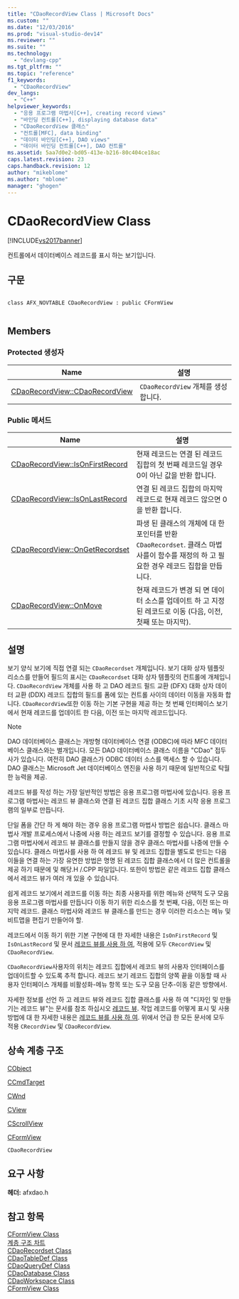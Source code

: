 ```yaml
---
title: "CDaoRecordView Class | Microsoft Docs"
ms.custom: ""
ms.date: "12/03/2016"
ms.prod: "visual-studio-dev14"
ms.reviewer: ""
ms.suite: ""
ms.technology: 
  - "devlang-cpp"
ms.tgt_pltfrm: ""
ms.topic: "reference"
f1_keywords: 
  - "CDaoRecordView"
dev_langs: 
  - "C++"
helpviewer_keywords: 
  - "응용 프로그램 마법사[C++], creating record views"
  - "바인딩 컨트롤[C++], displaying database data"
  - "CDaoRecordView 클래스"
  - "컨트롤[MFC], data binding"
  - "데이터 바인딩[C++], DAO views"
  - "데이터 바인딩 컨트롤[C++], DAO 컨트롤"
ms.assetid: 5aa7d0e2-bd05-413e-b216-80c404ce18ac
caps.latest.revision: 23
caps.handback.revision: 12
author: "mikeblome"
ms.author: "mblome"
manager: "ghogen"
---
```

# CDaoRecordView Class
[!INCLUDE[vs2017banner](../../assembler/inline/includes/vs2017banner.md)]

컨트롤에서 데이터베이스 레코드를 표시 하는 보기입니다.  
  
## 구문  
  
```  
  
class AFX_NOVTABLE CDaoRecordView : public CFormView  
  
```  
  
## Members  
  
### Protected 생성자  
  
|Name|설명|  
|----------|--------|  
|[CDaoRecordView::CDaoRecordView](../Topic/CDaoRecordView::CDaoRecordView.md)|`CDaoRecordView` 개체를 생성합니다.|  
  
### Public 메서드  
  
|Name|설명|  
|----------|--------|  
|[CDaoRecordView::IsOnFirstRecord](../Topic/CDaoRecordView::IsOnFirstRecord.md)|현재 레코드는 연결 된 레코드 집합의 첫 번째 레코드일 경우 0이 아닌 값을 반환 합니다.|  
|[CDaoRecordView::IsOnLastRecord](../Topic/CDaoRecordView::IsOnLastRecord.md)|연결 된 레코드 집합의 마지막 레코드로 현재 레코드 않으면 0을 반환 합니다.|  
|[CDaoRecordView::OnGetRecordset](../Topic/CDaoRecordView::OnGetRecordset.md)|파생 된 클래스의 개체에 대 한 포인터를 반환 `CDaoRecordset`.  클래스 마법사를이 함수를 재정의 하 고 필요한 경우 레코드 집합을 만듭니다.|  
|[CDaoRecordView::OnMove](../Topic/CDaoRecordView::OnMove.md)|현재 레코드가 변경 되 면 데이터 소스를 업데이트 하 고 지정 된 레코드로 이동 \(다음, 이전, 첫째 또는 마지막\).|  
  
## 설명  
 보기 양식 보기에 직접 연결 되는 `CDaoRecordset` 개체입니다.  보기 대화 상자 템플릿 리소스를 만들어 필드의 표시는 `CDaoRecordset` 대화 상자 템플릿의 컨트롤에 개체입니다.  `CDaoRecordView` 개체를 사용 하 고 DAO 레코드 필드 교환 \(DFX\) 대화 상자 데이터 교환 \(DDX\) 레코드 집합의 필드를 폼에 있는 컨트롤 사이의 데이터 이동을 자동화 합니다.  `CDaoRecordView`또한 이동 하는 기본 구현을 제공 하는 첫 번째 인터페이스 보기에서 현재 레코드를 업데이트 한 다음, 이전 또는 마지막 레코드입니다.  
  
> [!NOTE]
>  DAO 데이터베이스 클래스는 개방형 데이터베이스 연결 \(ODBC\)에 따라 MFC 데이터베이스 클래스와는 별개입니다.  모든 DAO 데이터베이스 클래스 이름을 "CDao" 접두사가 있습니다.  여전히 DAO 클래스가 ODBC 데이터 소스를 액세스 할 수 있습니다. DAO 클래스는 Microsoft Jet 데이터베이스 엔진을 사용 하기 때문에 일반적으로 탁월한 능력을 제공.  
  
 레코드 뷰를 작성 하는 가장 일반적인 방법은 응용 프로그램 마법사에 있습니다.  응용 프로그램 마법사는 레코드 뷰 클래스와 연결 된 레코드 집합 클래스 기초 시작 응용 프로그램의 일부로 만듭니다.  
  
 단일 폼을 간단 하 게 해야 하는 경우 응용 프로그램 마법사 방법은 쉽습니다.  클래스 마법사 개발 프로세스에서 나중에 사용 하는 레코드 보기를 결정할 수 있습니다.  응용 프로그램 마법사에서 레코드 뷰 클래스를 만들지 않을 경우 클래스 마법사를 나중에 만들 수 있습니다.  클래스 마법사를 사용 하 여 레코드 뷰 및 레코드 집합을 별도로 만드는 다음 이들을 연결 하는 가장 유연한 방법은 명명 된 레코드 집합 클래스에서 더 많은 컨트롤을 제공 하기 때문에 및 해당.H \/.CPP 파일입니다.  또한이 방법은 같은 레코드 집합 클래스에서 레코드 뷰가 여러 개 있을 수 있습니다.  
  
 쉽게 레코드 보기에서 레코드를 이동 하는 최종 사용자를 위한 메뉴와 선택적 도구 모음 응용 프로그램 마법사를 만듭니다 이동 하기 위한 리소스를 첫 번째, 다음, 이전 또는 마지막 레코드.  클래스 마법사와 레코드 뷰 클래스를 만드는 경우 이러한 리소스는 메뉴 및 비트맵을 편집기 만들어야 할.  
  
 레코드에서 이동 하기 위한 기본 구현에 대 한 자세한 내용은 `IsOnFirstRecord` 및 `IsOnLastRecord` 및 문서  [레코드 뷰를 사용 하 여](../../data/using-a-record-view-mfc-data-access.md), 적용에 모두 `CRecordView` 및 `CDaoRecordView`.  
  
 `CDaoRecordView`사용자의 위치는 레코드 집합에서 레코드 뷰의 사용자 인터페이스를 업데이트할 수 있도록 추적 합니다.  레코드 보기 레코드 집합의 양쪽 끝을 이동할 때 사용자 인터페이스 개체를 비활성화\-메뉴 항목 또는 도구 모음 단추\-이동 같은 방향에서.  
  
 자세한 정보를 선언 하 고 레코드 뷰와 레코드 집합 클래스를 사용 하 여 "디자인 및 만들기는 레코드 뷰"는 문서를 참조 하십시오  [레코드 뷰](../../data/record-views-mfc-data-access.md).  작업 레코드를 어떻게 표시 및 사용 방법에 대 한 자세한 내용은  [레코드 뷰를 사용 하 여](../../data/using-a-record-view-mfc-data-access.md).  위에서 언급 한 모든 문서에 모두 적용 `CRecordView` 및 `CDaoRecordView`.  
  
## 상속 계층 구조  
 [CObject](../../mfc/reference/cobject-class.md)  
  
 [CCmdTarget](../../mfc/reference/ccmdtarget-class.md)  
  
 [CWnd](../../mfc/reference/cwnd-class.md)  
  
 [CView](../../mfc/reference/cview-class.md)  
  
 [CScrollView](../../mfc/reference/cscrollview-class.md)  
  
 [CFormView](../../mfc/reference/cformview-class.md)  
  
 `CDaoRecordView`  
  
## 요구 사항  
 **헤더:**  afxdao.h  
  
## 참고 항목  
 [CFormView Class](../../mfc/reference/cformview-class.md)   
 [계층 구조 차트](../../mfc/hierarchy-chart.md)   
 [CDaoRecordset Class](../../mfc/reference/cdaorecordset-class.md)   
 [CDaoTableDef Class](../../mfc/reference/cdaotabledef-class.md)   
 [CDaoQueryDef Class](../../mfc/reference/cdaoquerydef-class.md)   
 [CDaoDatabase Class](../../mfc/reference/cdaodatabase-class.md)   
 [CDaoWorkspace Class](../../mfc/reference/cdaoworkspace-class.md)   
 [CFormView Class](../../mfc/reference/cformview-class.md)
